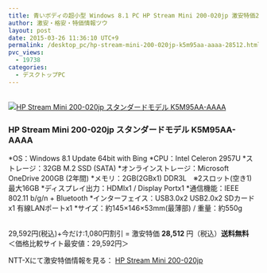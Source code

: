 ```yaml
---
title: 青いボディの超小型 Windows 8.1 PC HP Stream Mini 200-020jp 激安特価28,512円！送料無料！
author: 激安・格安・特価情報ツウ
layout: post
date: 2015-03-26 11:36:10 UTC+9
permalink: /desktop_pc/hp-stream-mini-200-020jp-k5m95aa-aaaa-28512.html
pvc_views:
  - 19738
categories:
  - デスクトップPC
---
```

<div class="img-bg2 img_L">
  <a href="http://px.a8.net/svt/ejp?a8mat=ZYP6S+8IMA3E+S1Q+BWGDT&#038;a8ejpredirect=http://nttxstore.jp/_II_HP14943203" target="_blank"><br /> <img border="0" alt="HP Stream Mini 200-020jp スタンダードモデル K5M95AA-AAAA" src="http://image.nttxstore.jp/l2_images/H/HP/HP14943203.jpg" data-recalc-dims="1" /></a>
</div>

### HP Stream Mini 200-020jp スタンダードモデル K5M95AA-AAAA
<!--more-->

*OS：Windows 8.1 Update 64bit with Bing
*CPU：Intel Celeron 2957U
*ストレージ：32GB M.2 SSD (SATA)
*オンラインストレージ：Microsoft OneDrive 200GB (2年間)
*メモリ：2GB(2GBx1) DDR3L　※2スロット(空き1) 最大16GB
*ディスプレイ出力：HDMIx1 / Display Portx1
*通信機能：IEEE 802.11 b/g/n + Bluetooth
*インターフェイス：USB3.0x2 USB2.0x2 SDカードx1 有線LANポートx1
*サイズ：約145×146×53mm(最薄部) / 重量：約550g

<br clear="all" />29,592円(税込)+今だけ:1,080円割引 = 激安特価 <span class="tokka-price"><strong>28,512</strong></span> 円（税込）**送料無料**  
＜価格比較サイト最安値：29,592円＞  
  
NTT-Xにて激安特価情報を見る： <span class="fs150p"><a href="http://px.a8.net/svt/ejp?a8mat=ZYP6S+8IMA3E+S1Q+BWGDT&#038;a8ejpredirect=http://nttxstore.jp/_II_HP14943203" target="_blank">HP Stream Mini 200-020jp</a></span>